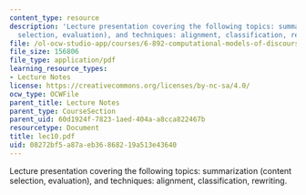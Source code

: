 ```yaml
---
content_type: resource
description: 'Lecture presentation covering the following topics: summarization (content
  selection, evaluation), and techniques: alignment, classification, rewriting.'
file: /ol-ocw-studio-app/courses/6-892-computational-models-of-discourse-spring-2004/08272bf5a87aeb36868219a513e43640_lec10.pdf
file_size: 156806
file_type: application/pdf
learning_resource_types:
- Lecture Notes
license: https://creativecommons.org/licenses/by-nc-sa/4.0/
ocw_type: OCWFile
parent_title: Lecture Notes
parent_type: CourseSection
parent_uid: 60d1924f-7823-1aed-404a-a8cca822467b
resourcetype: Document
title: lec10.pdf
uid: 08272bf5-a87a-eb36-8682-19a513e43640
---
```

Lecture presentation covering the following topics: summarization (content selection, evaluation), and techniques: alignment, classification, rewriting.